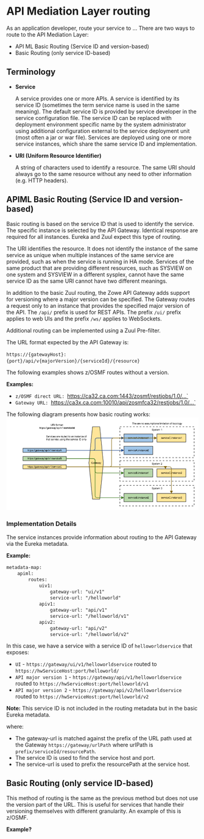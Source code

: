 # API Mediation Layer routing

As an application developer, route your service to ...
There are two ways to route to the API Mediation Layer:

* API ML Basic Routing (Service ID and version-based)
* Basic Routing (only service ID-based)

## Terminology

* **Service**

  A service provides one or more APIs. A service is identified by its service ID (sometimes the term service name is used in the same     meaning). 
  The default service ID is provided by service developer in the service configuration file. 
  The service ID can be replaced with deployment environment specific name by the system administrator using additional configuration     external to the service deployment unit (most often a jar or war file). 
  Services are deployed using one or more service instances, which share the same service ID and implementation.

* **URI (Uniform Resource Identifier)**

  A string of characters used to identify a resource. The same URI should always go to the same resource without any need to other         information (e.g. HTTP headers).

## APIML Basic Routing (Service ID and version-based)

Basic routing is based on the service ID that is used to identify the service. The specific instance is selected by the API Gateway. Identical response are required for all instances. Eureka and Zuul expect this type of routing.

The URI identifies the resource. It does not identify the instance of the same service as unique when multiple instances of the same service are provided, such as when the service is running in HA mode. 
Services of the same product that are providing different resources, such as SYSVIEW on one system and SYSVIEW in a different sysplex, cannot have the same service ID as the same URI cannot have two different meanings. 

In addition to the basic Zuul routing, the Zowe API Gateway adds support for versioning where a major version can be specified. 
The Gateway routes a request only to an instance that provides the specified major version of the API. 
The `/api/` prefix is used for REST APIs. The prefix `/ui/` prefix applies to web UIs and the prefix `/ws/` applies to WebSockets.

Additional routing can be implemented using a Zuul Pre-filter.

The URL format expected by the API Gateway is:

`https://{gatewayHost}:{port}/api/v{majorVersion}/{serviceId}/{resource}`

The following examples shows z/OSMF routes without a version.

**Examples:**

* `z/OSMF direct URL: `https://ca32.ca.com:1443/zosmf/restjobs/1.0/...`
* `Gateway URL: `https://ca3x.ca.com:10010/api/zosmfca32/restjobs/1.0/...`

The following diagram presents how basic routing works:
<img src="../../images/api-mediation/Basic-Routing.png" alt="Zowe API Mediation basic routing"/> 


### Implementation Details

The service instances provide information about routing to the API Gateway via the Eureka metadata.

**Example:**

    metadata-map:
        apiml:
            routes:
                uiv1:
                    gateway-url: "ui/v1"
                    service-url: "/helloworld"
                apiv1:
                    gateway-url: "api/v1"
                    service-url: "/helloworld/v1"
                apiv2:
                    gateway-url: "api/v2"
                    service-url: "/helloworld/v2"

In this case, we have a service with a service ID of `helloworldservice` that exposes:

* `UI` - `https://gateway/ui/v1/helloworldservice` routed to `https://hwServiceHost:port/helloworld/`
* `API major version 1` - `https://gateway/api/v1/helloworldservice` routed to `https://hwServiceHost:port/helloworld/v1`
* `API major version 2` - `https://gateway/api/v2/helloworldservice` routed to `https://hwServiceHost:port/helloworld/v2`

**Note:** This service ID is not included in the routing metadata but in the basic Eureka metadata. 

where:

* The gateway-url is matched against the prefix of the URL path used at the Gateway `https://gateway/urlPath` where urlPath is `prefix/serviceId/resourcePath`. 
* The service ID is used to find the service host and port. 
* The service-url is used to prefix the resourcePath at the service host.

## Basic Routing (only service ID-based)

This method of routing is the same as the previous method but does not use the version part of the URL. This is useful for services that handle their versioning themselves with different granularity.
An example of this is z/OSMF.

**Example?**

